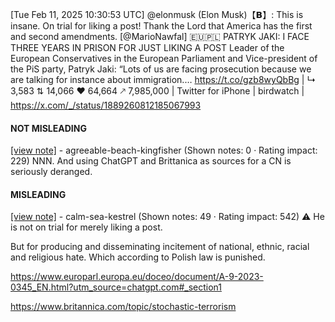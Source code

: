 [Tue Feb 11, 2025 10:30:53 UTC] @elonmusk (Elon Musk)【𝗕】: This is insane. On trial for liking a post! Thank the Lord that America has the first and second amendments. [@MarioNawfal] 🇪🇺🇵🇱 PATRYK JAKI: I FACE THREE YEARS IN PRISON FOR JUST LIKING A POST  Leader of the European Conservatives in the European Parliament and Vice-president of the PiS party, Patryk Jaki:   “Lots of us are facing prosecution because we are talking for instance about immigration.… https://t.co/gzb8wyQbBg | ↳ 3,583 ⇅ 14,066 ♥ 64,664 🡕 7,985,000 | Twitter for iPhone | birdwatch | https://x.com/_/status/1889260812185067993

#### NOT MISLEADING

[[view note]](https://x.com/i/birdwatch/n/1889322745273757752) - agreeable-beach-kingfisher (Shown notes: 0 · Rating impact: 229)
NNN. And using ChatGPT and Brittanica as sources for a CN is seriously deranged.

#### MISLEADING

[[view note]](https://x.com/i/birdwatch/n/1889307346125434999) - calm-sea-kestrel (Shown notes: 49 · Rating impact: 542)
⚠️
He is not on trial for merely liking a post.

But for producing and disseminating incitement of national, ethnic, racial and religious hate. Which according to Polish law is punished.

https://www.europarl.europa.eu/doceo/document/A-9-2023-0345_EN.html?utm_source=chatgpt.com#_section1

https://www.britannica.com/topic/stochastic-terrorism
